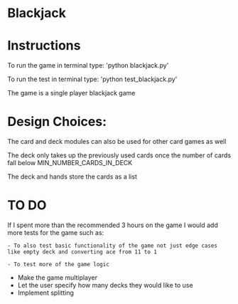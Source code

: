 # Blackjack

# Instructions
To run the game in terminal type: 'python blackjack.py'

To run the test in terminal type: 'python test_blackjack.py'

The game is a single player blackjack game

# Design Choices:
The card and deck modules can also be used for other card games as well

The deck only takes up the previously used cards once the number of cards fall below MIN_NUMBER_CARDS_IN_DECK

The deck and hands store the cards as a list

# TO DO
If I spent more than the recommended 3 hours on the game I would add more tests for the game such as:

    - To also test basic functionality of the game not just edge cases like empty deck and converting ace from 11 to 1

    - To test more of the game logic

- Make the game multiplayer
- Let the user specify how many decks they would like to use
- Implement splitting


